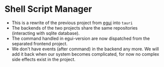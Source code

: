 # Shell Script Manager

- This is a rewrite of the previous project from [egui](https://github.com/machingclee/2025-10-15-shell-script-manager) into `tauri`
- The backends of the two projects share the same repositories (interacting with sqlite database). 
- The command handled in egui-version are now dispatched from the separated frontend project.
- We don't have events (after command) in the backend any more. We will add it back when our system becomes complicated, for now no complex side effects exist in the project.
